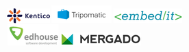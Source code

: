 [![Kentico](/static/img/logos/kentico.png "Kentico")](http://www.kentico.com/)
[![Tripomatic](/static/img/logos/tripomatic.png "Tripomatic")](http://www.tripomatic.com/)
[![EmbedIT](/static/img/logos/embedit.png "EmbedIT")](https://www.embedit.cz/)
[![Edhouse](/static/img/logos/edhouse.png "Edhouse")](http://edhouse.eu/cs/)
[![Mergado.cz](/static/img/logos/mergado.png "Mergado.cz")](http://www.mergado.cz/)